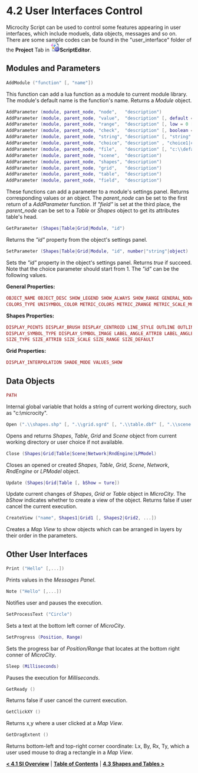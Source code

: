 # 4.2 User Interfaces Control
Microcity Script can be used to control some features appearing in user interfaces, which include moduels, data objects, messages and so on. There are some sample codes can be found in the "user_interface" folder of the **Project** Tab in ![icon](imgs/icon_script_editor.png)**ScriptEditor**.
## Modules and Parameters
```lua
AddModule ("function" [, "name"]) 
```
This function can add a lua function as a module to current module library. The module's default name is the function's name. Returns a *Module* object. 

```lua
AddParameter (module, parent_node, "node",   "description")
AddParameter (module, parent_node, "value",  "description" [, default = 0])
AddParameter (module, parent_node, "range",  "description" [, low = 0 [,  high = 1]])
AddParameter (module, parent_node, "check",  "description" [, boolean = true])
AddParameter (module, parent_node, "string", "description" [, "string" = "")
AddParameter (module, parent_node, "choice", "description" , "choice1|choice2|" [, choice = 1])
AddParameter (module, parent_node, "file",   "description" [, "c:\\default.txt" = ""])
AddParameter (module, parent_node, "scene",  "description")
AddParameter (module, parent_node, "shapes", "description")
AddParameter (module, parent_node, "grid",   "description")
AddParameter (module, parent_node, "table",  "description")
AddParameter (module, parent_node, "field",  "description")
```
These functions can add a parameter to a module's settings panel. Returns corresponding values or an object. The *parent_node* can be set to the first return of a *AddParameter* function. If *"field"* is set at the third place, the *parent_node* can be set to a *Table* or *Shapes* object to get its attributes table's head.

```lua
GetParameter (Shapes|Table|Grid|Module, "id")
```
Returns the *"id"* property from the object's settings panel.
```lua
SetParameter (Shapes|Table|Grid|Module, "id", number|"string"|object)
```
Sets the *"id"* property in the object's settings panel. Returns *true* if succeed. Note that the choice parameter should start from 1. The *"id"* can be the following values.

**General Properties:**
```lua
OBJECT_NAME OBJECT_DESC SHOW_LEGEND SHOW_ALWAYS SHOW_RANGE GENERAL_NODATA DISPLAY_TRANSPARENCY 
COLORS_TYPE UNISYMBOL_COLOR METRIC_COLORS METRIC_ZRANGE METRIC_SCALE_MODE METRIC_SCALE_LOG
```
**Shapes Properties:**
```lua
DISPLAY_POINTS DISPLAY_BRUSH DISPLAY_CENTROID LINE_STYLE OUTLINE OUTLINE_COLOR OUTLINE_SIZE 
DISPLAY_SYMBOL_TYPE DISPLAY_SYMBOL_IMAGE LABEL_ANGLE_ATTRIB LABEL_ANGLE LABEL_ALIGN_X LABEL_ALIGN_Y 
SIZE_TYPE SIZE_ATTRIB SIZE_SCALE SIZE_RANGE SIZE_DEFAULT
```
**Grid Properties:**  
```lua
DISPLAY_INTERPOLATION SHADE_MODE VALUES_SHOW
```
## Data Objects
```lua
PATH
```
Internal global variable that holds a string of current working directory, such as "c:\microcity".
```lua
Open (".\\shapes.shp" [, ".\\grid.sgrd" [, ".\\table.dbf" [, ".\\scene.m3d" , ...]]])
```
Opens and returns *Shapes*, *Table*, *Grid* and *Scene* object from current working directory or user choice if not available.
```lua
Close (Shapes|Grid|Table|Scene|Network|RndEngine|LPModel)
```
Closes an opened or created *Shapes*, *Table*, *Grid*, *Scene*, *Network*, *RndEngine* or *LPModel* object.
```lua
Update (Shapes|Grid|Table [, bShow = ture])
```
Update current changes of *Shapes*, *Grid* or *Table* object in *MicroCity*. The *bShow* indicates whether to create a view of the object. Returns false if user cancel the current execution.
```lua
CreateView ("name", Shapes1|Grid1 [, Shapes2|Grid2, ...])
```
Creates a *Map View* to show objects which can be arranged in layers by their order in the parameters.

## Other User Interfaces
```lua
Print ("Hello" [,...])
```
Prints values in the *Messages Panel*. 
```lua
Note ("Hello" [,...])
```
Notifies user and pauses the execution.
```lua
SetProcessText ("Circle")
```
Sets a text at the bottom left corner of *MicroCity*.
```lua
SetProgress (Position, Range)
```
Sets the progress bar of *Position/Range* that locates at the bottom right conner of *MicroCity*. 
```lua
Sleep (Milliseconds)
```
Pauses the execution for *Milliseconds*.
```lua
GetReady ()
```
Returns false if user cancel the current execution.
```lua
GetClickXY ()
```
Returns x,y where a user clicked at a *Map View*.
```lua
GetDragExtent ()
```
Returns bottom-left and top-right corner coordinate: Lx, By, Rx, Ty, which a user used mouse to drag a rectangle in a *Map View*.


[**< 4.1 SI Overview**](4.1_si_overview.md) | [**Table of Contents**](.) | [**4.3 Shapes and Tables >**](4.3_shapes_and_tables.md)
